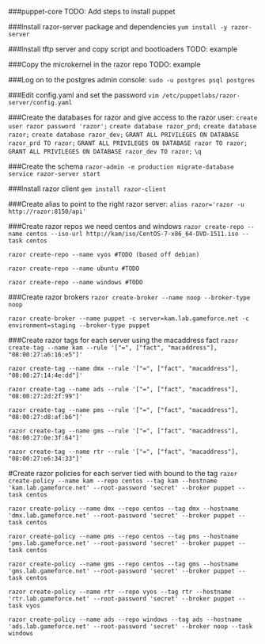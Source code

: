 ###puppet-core
  TODO: Add steps to install puppet

###Install razor-server package and dependencies
  `yum install -y razor-server`

###Install tftp server and copy script and bootloaders
  TODO: example

###Copy the microkernel in the razor repo
  TODO: example

###Log on to the postgres admin console:
  `sudo -u postgres psql postgres`

###Edit config.yaml and set the password
  `vim /etc/puppetlabs/razor-server/config.yaml`

###Create the databases for razor and give access to the razor user:
  `create user razor password 'razor';`
  `create database razor_prd;`
  `create database razor;`
  `create database razor_dev;`
  `GRANT ALL PRIVILEGES ON DATABASE razor_prd TO razor;`
  `GRANT ALL PRIVILEGES ON DATABASE razor TO razor;`
  `GRANT ALL PRIVILEGES ON DATABASE razor_dev TO razor;`
  `\q`

###Create the schema
  `razor-admin -e production migrate-database`
  `service razor-server start`

###Install razor client
  `gem install razor-client`

###Create alias to point to the right razor server:
  `alias razor='razor -u http://razor:8150/api'`

###Create razor repos we need centos and windows
  `razor create-repo --name centos --iso-url http://kam/iso/CentOS-7-x86_64-DVD-1511.iso --task centos`

  `razor create-repo --name vyos #TODO (based off debian)`

  `razor create-repo --name ubuntu #TODO`

  `razor create-repo --name windows #TODO`
  

###Create razor brokers
  `razor create-broker --name noop --broker-type noop`

  `razor create-broker --name puppet -c server=kam.lab.gameforce.net -c environment=staging --broker-type puppet`


###Create razor tags for each server using the macaddress fact
  `razor create-tag --name kam --rule '["=", ["fact", "macaddress"], "08:00:27:a6:16:e5"]'`

  `razor create-tag --name dmx --rule '["=", ["fact", "macaddress"], "08:00:27:14:4e:dd"]'`

  `razor create-tag --name ads --rule '["=", ["fact", "macaddress"], "08:00:27:2d:2f:99"]'`

  `razor create-tag --name pms --rule '["=", ["fact", "macaddress"], "08:00:27:d8:af:b6"]'`

  `razor create-tag --name gms --rule '["=", ["fact", "macaddress"], "08:00:27:0e:3f:64"]'`

  `razor create-tag --name rtr --rule '["=", ["fact", "macaddress"], "08:00:27:e6:34:33"]'`


#Create razor policies for each server tied with bound to the tag
  `razor create-policy --name kam --repo centos --tag kam --hostname 'kam.lab.gameforce.net' --root-password 'secret' --broker puppet --task centos`

  `razor create-policy --name dmx --repo centos --tag dmx --hostname 'dmx.lab.gameforce.net' --root-password 'secret' --broker puppet --task centos`

  `razor create-policy --name pms --repo centos --tag pms --hostname 'pms.lab.gameforce.net' --root-password 'secret' --broker puppet --task centos`

  `razor create-policy --name gms --repo centos --tag gms --hostname 'gms.lab.gameforce.net' --root-password 'secret' --broker puppet --task centos`

  `razor create-policy --name rtr --repo vyos --tag rtr --hostname 'rtr.lab.gameforce.net' --root-password 'secret' --broker puppet --task vyos`

  `razor create-policy --name ads --repo windows --tag ads --hostname 'ads.lab.gameforce.net' --root-password 'secret' --broker noop --task windows`
